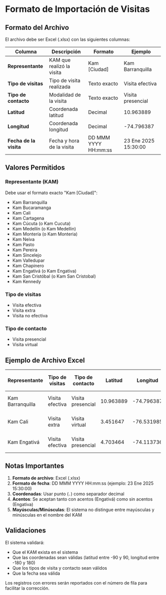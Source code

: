 # Formato de Importación de Visitas

## Formato del Archivo

El archivo debe ser Excel (.xlsx) con las siguientes columnas:

| Columna | Descripción | Formato | Ejemplo |
|---------|-------------|---------|---------|
| **Representante** | KAM que realizó la visita | Kam [Ciudad] | Kam Barranquilla |
| **Tipo de visitas** | Tipo de visita realizada | Texto exacto | Visita efectiva |
| **Tipo de contacto** | Modalidad de la visita | Texto exacto | Visita presencial |
| **Latitud** | Coordenada latitud | Decimal | 10.963889 |
| **Longitud** | Coordenada longitud | Decimal | -74.796387 |
| **Fecha de la visita** | Fecha y hora de la visita | DD MMM YYYY HH:mm:ss | 23 Ene 2025 15:30:00 |

## Valores Permitidos

### Representante (KAM)
Debe usar el formato exacto "Kam [Ciudad]":
- Kam Barranquilla
- Kam Bucaramanga
- Kam Cali
- Kam Cartagena
- Kam Cúcuta (o Kam Cucuta)
- Kam Medellín (o Kam Medellin)
- Kam Montería (o Kam Monteria)
- Kam Neiva
- Kam Pasto
- Kam Pereira
- Kam Sincelejo
- Kam Valledupar
- Kam Chapinero
- Kam Engativá (o Kam Engativa)
- Kam San Cristóbal (o Kam San Cristobal)
- Kam Kennedy

### Tipo de visitas
- Visita efectiva
- Visita extra
- Visita no efectiva

### Tipo de contacto
- Visita presencial
- Visita virtual

## Ejemplo de Archivo Excel

| Representante | Tipo de visitas | Tipo de contacto | Latitud | Longitud | Fecha de la visita |
|---------------|-----------------|------------------|---------|----------|-------------------|
| Kam Barranquilla | Visita efectiva | Visita presencial | 10.963889 | -74.796387 | 15 Ene 2024 09:00:00 |
| Kam Cali | Visita extra | Visita virtual | 3.451647 | -76.531985 | 16 Ene 2024 14:30:00 |
| Kam Engativá | Visita efectiva | Visita presencial | 4.703464 | -74.113736 | 17 Ene 2024 10:00:00 |

## Notas Importantes

1. **Formato de archivo**: Excel (.xlsx) 
2. **Formato de fecha**: DD MMM YYYY HH:mm:ss (ejemplo: 23 Ene 2025 15:30:00)
3. **Coordenadas**: Usar punto (`.`) como separador decimal
4. **Acentos**: Se aceptan tanto con acentos (Engativá) como sin acentos (Engativa)
5. **Mayúsculas/Minúsculas**: El sistema no distingue entre mayúsculas y minúsculas en el nombre del KAM

## Validaciones

El sistema validará:
- Que el KAM exista en el sistema
- Que las coordenadas sean válidas (latitud entre -90 y 90, longitud entre -180 y 180)
- Que los tipos de visita y contacto sean válidos
- Que la fecha sea válida

Los registros con errores serán reportados con el número de fila para facilitar la corrección.